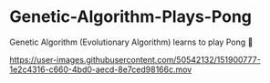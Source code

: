 # Genetic-Algorithm-Plays-Pong
Genetic Algorithm (Evolutionary Algorithm) learns to play Pong 🏓






https://user-images.githubusercontent.com/50542132/151900777-1e2c4316-c660-4bd0-aecd-8e7ced98166c.mov



